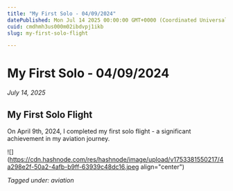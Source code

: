 ```yaml
---
title: "My First Solo - 04/09/2024"
datePublished: Mon Jul 14 2025 00:00:00 GMT+0000 (Coordinated Universal Time)
cuid: cmdhmh3us000m02ibdvpj1ikb
slug: my-first-solo-flight

---
```


# My First Solo - 04/09/2024

*July 14, 2025*

## My First Solo Flight

On April 9th, 2024, I completed my first solo flight - a significant achievement in my aviation journey.

![](https://cdn.hashnode.com/res/hashnode/image/upload/v1753381550217/4a298e2f-50a2-4afb-b9ff-63939c48dc16.jpeg align="center")

*Tagged under: aviation*